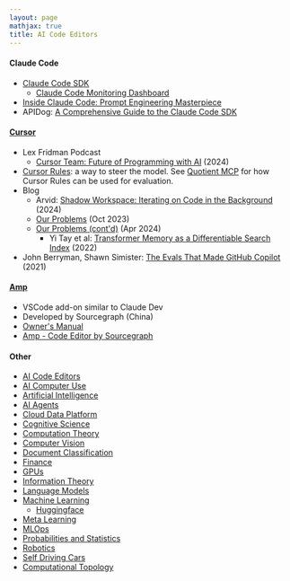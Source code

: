 ```yaml
---
layout: page
mathjax: true
title: AI Code Editors
---
```


#### Claude Code
* [Claude Code SDK](https://docs.anthropic.com/en/docs/claude-code/sdk/sdk-overview)
  * [Claude Code Monitoring Dashboard](https://github.com/aws-solutions-library-samples/guidance-for-claude-code-with-amazon-bedrock/blob/main/assets/docs/MONITORING.md)
* [Inside Claude Code: Prompt Engineering Masterpiece](https://beyondthehype.dev/p/inside-claude-code-prompt-engineering-masterpiece)
* APIDog: [A Comprehensive Guide to the Claude Code SDK](https://apidog.com/blog/a-comprehensive-guide-to-the-claude-code-sdk/)


#### [Cursor](https://cursor.com)
* Lex Fridman Podcast
  * [Cursor Team: Future of Programming with AI](https://www.youtube.com/watch?v=oFfVt3S51T4) (2024)
* [Cursor Rules](https://cursor.com/docs/context/rules): a way to steer the model. See [Quotient MCP](https://docs.quotientai.co/steering/quotient-mcp) for how Cursor Rules can be used for evaluation.
* Blog
  * Arvid: [Shadow Workspace: Iterating on Code in the Background](https://www.cursor.com/blog/shadow-workspace) (2024)
  * [Our Problems](https://www.cursor.com/blog/problems-2023) (Oct 2023)
  * [Our Problems (cont'd)](https://www.cursor.com/blog/problems-2024) (Apr 2024)
    * Yi Tay et al: [Transformer Memory as a Differentiable Search Index](https://arxiv.org/pdf/2202.06991) (2022)
* John Berryman, Shawn Simister: [The Evals That Made GitHub Copilot](https://www.youtube.com/watch?v=LwLxlEwrtRA) (2021)

#### [Amp](https://ampcode.com)
* VSCode add-on similar to Claude Dev
* Developed by Sourcegraph (China)
* [Owner's Manual](https://ampcode.com/manual)
* [Amp - Code Editor by Sourcegraph](/2025/09/22/amp-code-editor-by-sourcegraph.html)

#### Other
* [AI Code Editors](/ai_code_editors)
* [AI Computer Use](/ai_computer_use)
* [Artificial Intelligence](/artificial_intelligence)
* [AI Agents](/ai_agents)
* [Cloud Data Platform](/cloud_data_platform)
* [Cognitive Science](/cognitive_science)
* [Computation Theory](/computation_theory)
* [Computer Vision](/computer_vision)
* [Document Classification](/document_classification)
* [Finance](/finance)
* [GPUs](/gpus)
* [Information Theory](/information_theory)
* [Language Models](/language_models)
* [Machine Learning](/machine_learning)
  * [Huggingface](/machine_learning/huggingface)
* [Meta Learning](/meta_learning)
* [MLOps](/mlops)
* [Probabilities and Statistics](/probabilities_and_statistics)
* [Robotics](/robotics)
* [Self Driving Cars](/self_driving_cars)
* [Computational Topology](/computational_topology)
